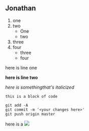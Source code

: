 ## Jonathan 

1. one
2. two 
    * One
    * two 
3. three 
4. four
    * three
    * four

here is line one

**here is line two**

*here is somethingthat's italicized*

`this is a block of code`

```
git add -A
git commit -m '<your changes here>'
git push origin master
```

here is a ![](https://www.petful.com/wp-content/uploads/2017/02/Bulldog-e1587511684225-750x498.jpg)